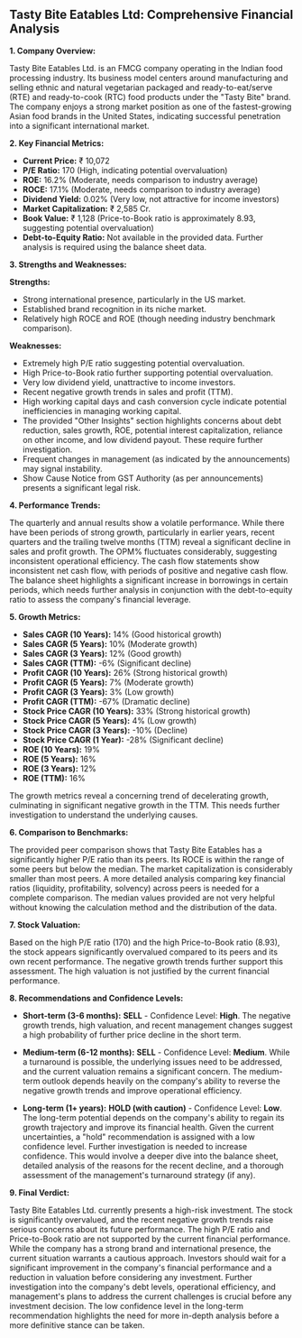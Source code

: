 ## Tasty Bite Eatables Ltd: Comprehensive Financial Analysis

**1. Company Overview:**

Tasty Bite Eatables Ltd. is an FMCG company operating in the Indian food processing industry.  Its business model centers around manufacturing and selling ethnic and natural vegetarian packaged and ready-to-eat/serve (RTE) and ready-to-cook (RTC) food products under the "Tasty Bite" brand.  The company enjoys a strong market position as one of the fastest-growing Asian food brands in the United States, indicating successful penetration into a significant international market.

**2. Key Financial Metrics:**

* **Current Price:** ₹ 10,072
* **P/E Ratio:** 170 (High, indicating potential overvaluation)
* **ROE:** 16.2% (Moderate, needs comparison to industry average)
* **ROCE:** 17.1% (Moderate, needs comparison to industry average)
* **Dividend Yield:** 0.02% (Very low, not attractive for income investors)
* **Market Capitalization:** ₹ 2,585 Cr.
* **Book Value:** ₹ 1,128 (Price-to-Book ratio is approximately 8.93, suggesting potential overvaluation)
* **Debt-to-Equity Ratio:**  Not available in the provided data.  Further analysis is required using the balance sheet data.


**3. Strengths and Weaknesses:**

**Strengths:**

* Strong international presence, particularly in the US market.
* Established brand recognition in its niche market.
* Relatively high ROCE and ROE (though needing industry benchmark comparison).


**Weaknesses:**

* Extremely high P/E ratio suggesting potential overvaluation.
* High Price-to-Book ratio further supporting potential overvaluation.
* Very low dividend yield, unattractive to income investors.
* Recent negative growth trends in sales and profit (TTM).
*  High working capital days and cash conversion cycle indicate potential inefficiencies in managing working capital.
*  The provided "Other Insights" section highlights concerns about debt reduction, sales growth, ROE, potential interest capitalization, reliance on other income, and low dividend payout.  These require further investigation.
* Frequent changes in management (as indicated by the announcements) may signal instability.
* Show Cause Notice from GST Authority (as per announcements) presents a significant legal risk.


**4. Performance Trends:**

The quarterly and annual results show a volatile performance. While there have been periods of strong growth, particularly in earlier years, recent quarters and the trailing twelve months (TTM) reveal a significant decline in sales and profit growth.  The OPM% fluctuates considerably, suggesting inconsistent operational efficiency.  The cash flow statements show inconsistent net cash flow, with periods of positive and negative cash flow.  The balance sheet highlights a significant increase in borrowings in certain periods, which needs further analysis in conjunction with the debt-to-equity ratio to assess the company's financial leverage.

**5. Growth Metrics:**

* **Sales CAGR (10 Years):** 14% (Good historical growth)
* **Sales CAGR (5 Years):** 10% (Moderate growth)
* **Sales CAGR (3 Years):** 12% (Good growth)
* **Sales CAGR (TTM):** -6% (Significant decline)
* **Profit CAGR (10 Years):** 26% (Strong historical growth)
* **Profit CAGR (5 Years):** 7% (Moderate growth)
* **Profit CAGR (3 Years):** 3% (Low growth)
* **Profit CAGR (TTM):** -67% (Dramatic decline)
* **Stock Price CAGR (10 Years):** 33% (Strong historical growth)
* **Stock Price CAGR (5 Years):** 4% (Low growth)
* **Stock Price CAGR (3 Years):** -10% (Decline)
* **Stock Price CAGR (1 Year):** -28% (Significant decline)
* **ROE (10 Years):** 19%
* **ROE (5 Years):** 16%
* **ROE (3 Years):** 12%
* **ROE (TTM):** 16%

The growth metrics reveal a concerning trend of decelerating growth, culminating in significant negative growth in the TTM.  This needs further investigation to understand the underlying causes.

**6. Comparison to Benchmarks:**

The provided peer comparison shows that Tasty Bite Eatables has a significantly higher P/E ratio than its peers.  Its ROCE is within the range of some peers but below the median.  The market capitalization is considerably smaller than most peers.  A more detailed analysis comparing key financial ratios (liquidity, profitability, solvency) across peers is needed for a complete comparison.  The median values provided are not very helpful without knowing the calculation method and the distribution of the data.

**7. Stock Valuation:**

Based on the high P/E ratio (170) and the high Price-to-Book ratio (8.93), the stock appears significantly overvalued compared to its peers and its own recent performance.  The negative growth trends further support this assessment.  The high valuation is not justified by the current financial performance.

**8. Recommendations and Confidence Levels:**

* **Short-term (3-6 months):** **SELL** - Confidence Level: **High**.  The negative growth trends, high valuation, and recent management changes suggest a high probability of further price decline in the short term.

* **Medium-term (6-12 months):** **SELL** - Confidence Level: **Medium**.  While a turnaround is possible, the underlying issues need to be addressed, and the current valuation remains a significant concern.  The medium-term outlook depends heavily on the company's ability to reverse the negative growth trends and improve operational efficiency.

* **Long-term (1+ years):** **HOLD (with caution)** - Confidence Level: **Low**.  The long-term potential depends on the company's ability to regain its growth trajectory and improve its financial health.  Given the current uncertainties, a "hold" recommendation is assigned with a low confidence level.  Further investigation is needed to increase confidence.  This would involve a deeper dive into the balance sheet, detailed analysis of the reasons for the recent decline, and a thorough assessment of the management's turnaround strategy (if any).


**9. Final Verdict:**

Tasty Bite Eatables Ltd. currently presents a high-risk investment.  The stock is significantly overvalued, and the recent negative growth trends raise serious concerns about its future performance.  The high P/E ratio and Price-to-Book ratio are not supported by the current financial performance.  While the company has a strong brand and international presence, the current situation warrants a cautious approach.  Investors should wait for a significant improvement in the company's financial performance and a reduction in valuation before considering any investment.  Further investigation into the company's debt levels, operational efficiency, and management's plans to address the current challenges is crucial before any investment decision.  The low confidence level in the long-term recommendation highlights the need for more in-depth analysis before a more definitive stance can be taken.
